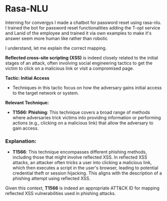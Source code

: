 # Rasa-NLU
Interning for convergys I made a chatbot for password reset using rasa-nlu.
I trained the bot for password reset functionalities adding the T-opt service and Lanid of the employee and trained it via own examples to make it's answer seem more human like rather than robotic

I understand, let me explain the correct mapping.

**Reflected cross-site scripting (XSS)** is indeed closely related to the initial stages of an attack, often involving social engineering tactics to get the victim to click on a malicious link or visit a compromised page.

**Tactic: Initial Access**
- Techniques in this tactic focus on how the adversary gains initial access to the target network or system.

**Relevant Technique:**
- **T1566: Phishing**: This technique covers a broad range of methods where adversaries trick victims into providing information or performing actions (e.g., clicking on a malicious link) that allow the adversary to gain access.

### Explanation:
- **T1566**: This technique encompasses different phishing methods, including those that might involve reflected XSS. In reflected XSS attacks, an attacker often tricks a user into clicking a malicious link, which then executes a script in the user's browser, leading to potential credential theft or session hijacking. This aligns with the description of a phishing attempt using reflected XSS.

Given this context, **T1566** is indeed an appropriate ATT&CK ID for mapping reflected XSS vulnerabilities used in phishing attacks.

